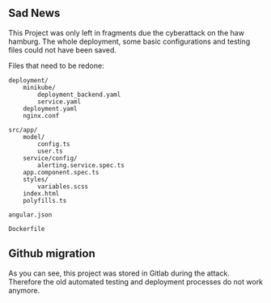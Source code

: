 ## Sad News

This Project was only left in fragments due the cyberattack on the haw hamburg.
The whole deployment, some basic configurations and testing files could not have been saved.

Files that need to be redone:

    deployment/
        minikube/  
            deployment_backend.yaml
            service.yaml
        deployment.yaml
        nginx.conf

    src/app/
        model/
            config.ts
            user.ts
        service/config/
            alerting.service.spec.ts
        app.component.spec.ts
        styles/
            variables.scss
        index.html
        polyfills.ts
    
    angular.json

    Dockerfile

## Github migration

As you can see, this project was stored in Gitlab during the attack. 
Therefore the old automated testing and deployment processes do not work anymore.

    

